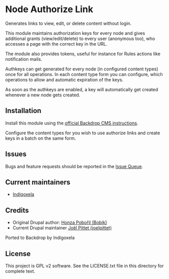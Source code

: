 # Node Authorize Link

Generates links to view, edit, or delete content without login.

This module maintains authorization keys for every node and gives additional
grants (view/edit/delete) to every user (anonymous too), who accesses a page
with the correct key in the URL.

The module also provides tokens, useful for instance for Rules actions like
notification mails.

Authkeys can get generated for every node (in configured content types) once for
all operations. In each content type form you can configure, which operations to
allow and automatic expiration of the keys.

As soon as the authkeys are enabled, a key will automatically get created
whenever a new node gets created.

## Installation

Install this module using the [official Backdrop CMS instructions](https://backdropcms.org/guide/modules).

Configure the content types for you wish to use authorize links and create keys
in a batch on the same form.

## Issues

Bugs and feature requests should be reported in the [Issue Queue](https://github.com/backdrop-contrib/node_authlink/issues).

## Current maintainers

* [Indigoxela](https://github.com/indigoxela)

## Credits

* Original Drupal author: [Honza Pobořil (Bobík)](https://www.drupal.org/u/bob%C3%ADk)
* Current Drupal maintainer [Joël Pittet (joelpittet)](https://www.drupal.org/u/joelpittet)

Ported to Backdrop by Indigoxela

## License

This project is GPL v2 software. See the LICENSE.txt file in this directory for complete text.
